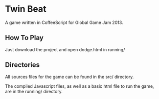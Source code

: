 Twin Beat
=====

A game written in CoffeeScript for Global Game Jam 2013.

## How To Play
Just download the project and open dodge.html in running/

## Directories

All sources files for the game can be found in the src/ directory.

The compiled Javascript files, as well as a basic html file to run
the game, are in the running/ directory.


